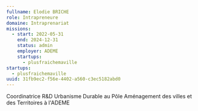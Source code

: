 ```yaml
---
fullname: Elodie BRICHE
role: Intrapreneure
domaine: Intraprenariat
missions:
  - start: 2022-05-31
    end: 2024-12-31
    status: admin
    employer: ADEME
    startups:
      - plusfraichemaville
startups:
  - plusfraichemaville
uuid: 31fb9ec2-f56e-4402-a560-c3ec5182abd0
---
```

Coordinatrice R&D Urbanisme Durable au Pôle Aménagement des villes et des Territoires à l'ADEME